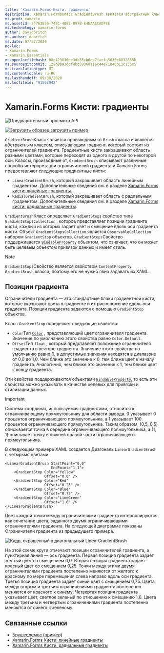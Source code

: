 ```yaml
---
title: 'Xamarin.Forms Кисти: градиенты'
description: Xamarin.FormsКласс GradientBrush является абстрактным классом, который описывает градиент, состоящий из ограничителей градиента.
ms.prod: xamarin
ms.assetid: 24763E56-74EC-4082-897B-E4EAACCADFEE
ms.technology: xamarin-forms
author: davidbritch
ms.author: dabritch
ms.date: 07/27/2020
no-loc:
- Xamarin.Forms
- Xamarin.Essentials
ms.openlocfilehash: 08a423830ee3db55cb0ec7facfa5630c8832885b
ms.sourcegitcommit: 122b8ba3dcf4bc59368a16c44e71846b11c136c5
ms.translationtype: MT
ms.contentlocale: ru-RU
ms.lasthandoff: 09/30/2020
ms.locfileid: "91562942"
---
```

# <a name="no-locxamarinforms-brushes-gradients"></a>Xamarin.Forms Кисти: градиенты

![Предварительный просмотр API](~/media/shared/preview.png "Этот API-интерфейс сейчас доступен в предварительной версии.")

[![Загрузить образец](~/media/shared/download.png) загрузить пример](https://docs.microsoft.com/samples/xamarin/xamarin-forms-samples/userinterface-brushdemos/)

`GradientBrush`Класс является производным от `Brush` класса и является абстрактным классом, описывающим градиент, который состоит из ограничителей градиента. Градиентные кисти закрашивают область разными цветами, которые переходят из одного в другой по некоторой оси. Классы, производные от, `GradientBrush` описывают различные способы интерпретации ограничителей градиента и Xamarin.Forms предоставляют следующие градиентные кисти:

- `LinearGradientBrush`, который закрашивает область линейным градиентом. Дополнительные сведения см. в разделе [ Xamarin.Forms кисти: линейные градиенты](lineargradient.md).
- `RadialGradientBrush`, который закрашивает область с радиальным градиентом. Дополнительные сведения см. в разделе [ Xamarin.Forms кисти: радиальные градиенты](radialgradient.md).

`GradientBrush`Класс определяет `GradientStops` свойство типа `GradientStopsCollection` , которое представляет позиции градиента кисти, каждый из которых задает цвет и смещение вдоль оси градиента кисти. Объект `GradientStopsCollection` является `ObservableCollection` набором `GradientStop` объектов. `GradientStops`Свойство поддерживается [`BindableProperty`](xref:Xamarin.Forms.BindableProperty) объектом, что означает, что он может быть целевым объектом привязок данных и имеет стиль.

> [!NOTE]
> `GradientStops`Свойство является свойством `ContentProperty` `GradientBrush` класса, поэтому его не нужно явно задавать из XAML.

## <a name="gradient-stops"></a>Позиции градиента

Ограничители градиента — это стандартные блоки градиентной кисти, которые указывают цвета в градиенте и их расположение вдоль оси градиента. Позиции градиента задаются с помощью `GradientStop` объектов.

Класс `GradientStop` определяет следующие свойства:

- `Color`Тип [`Color`](xref:Xamarin.Forms.Color) , представляющий цвет ограничителя градиента. Значение по умолчанию этого свойства равно `Color.Default`.
- `Offset`Тип `float` , который представляет положение ограничителя градиента в векторе градиента. Значение этого свойства по умолчанию равно 0, а допустимые значения находятся в диапазоне от 0,0 до 1,0. Чем ближе это значение к 0, тем ближе цвет к началу градиента. Аналогично, чем ближе это значение к 1, тем ближе цвет к концу градиента.

Эти свойства поддерживаются объектами [`BindableProperty`](xref:Xamarin.Forms.BindableProperty), то есть эти свойства можно указывать в качестве целевых для привязки и стилизации данных.

> [!IMPORTANT]
> Система координат, используемая градиентами, относится к ограничивающему прямоугольнику для области вывода. 0 указывает 0 процентов ограничивающего прямоугольника, а 1 указывает 100 процентов ограничивающего прямоугольника. Таким образом, (0,5, 0,5) описывается точка в середине ограничивающего прямоугольника, а (1, 1) описывает точку в нижней правой части ограничивающего прямоугольника.

В следующем примере XAML создается Диагональ `LinearGradientBrush` с четырьмя цветами:

```xaml
<LinearGradientBrush StartPoint="0,0"
                     EndPoint="1,1">
    <GradientStop Color="Yellow"
                  Offset="0.0" />
    <GradientStop Color="Red"
                  Offset="0.25" />
    <GradientStop Color="Blue"
                  Offset="0.75" />             
    <GradientStop Color="LimeGreen"
                  Offset="1.0" />
</LinearGradientBrush>                                                       
```

Цвет каждой точки между ограничителями градиента интерполируются как сочетание цвета, заданного двумя ограничивающими ограничителями градиента. На следующей диаграмме показаны Ограничители градиента из предыдущего примера.

![Кадр, окрашенный в диагональный LinearGradientBrush](gradient-images/gradient-stops.png)

На этой схеме круги отмечают позиции ограничителей градиента, а пунктирная линия — ось градиента. Первая позиция градиента задает желтый цвет со смещением 0,0. Вторая позиция градиента задает красный цвет со смещением 0,25. Точки между этими двумя ограничителями градиента постепенно меняются от желтого к красному по мере перемещения слева направо вдоль оси градиента. Третья позиция градиента задает синий цвет с смещением 0,75. Цвета между вторым и третьим ограничениями градиента постепенно меняются от красного к синему. Четвертая позиция градиента указывает цвет, светлое зеленый по отношению к смещению 1,0. Цвета между третьим и четвертым ограничениями градиента постепенно меняются от синего к зеленому.

## <a name="related-links"></a>Связанные ссылки

- [Брушесдемос (пример)](/samples/xamarin/xamarin-forms-samples/userinterface-brushdemos/)
- [Xamarin.Forms Кисти: линейные градиенты](lineargradient.md)
- [Xamarin.Forms Кисти: радиальные градиенты](radialgradient.md)